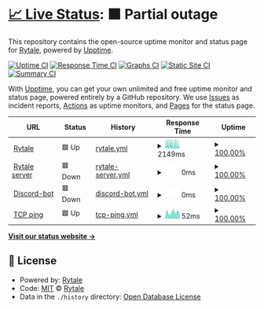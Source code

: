 # [📈 Live Status](https://Rytale.github.io/Statuspage-v2): <!--live status--> **🟧 Partial outage**

This repository contains the open-source uptime monitor and status page for [Rytale](https://Rytale.github.io/Statuspage-v2), powered by [Upptime](https://github.com/upptime/upptime).

[![Uptime CI](https://github.com/Rytale/Statuspage-v2/workflows/Uptime%20CI/badge.svg)](https://github.com/upptime/upptime/actions?query=workflow%3A%22Uptime+CI%22)
[![Response Time CI](https://github.com/Rytale/Statuspage-v2/workflows/Response%20Time%20CI/badge.svg)](https://github.com/upptime/upptime/actions?query=workflow%3A%22Response+Time+CI%22)
[![Graphs CI](https://github.com/Rytale/Statuspage-v2/workflows/Graphs%20CI/badge.svg)](https://github.com/upptime/upptime/actions?query=workflow%3A%22Graphs+CI%22)
[![Static Site CI](https://github.com/Rytale/Statuspage-v2/workflows/Static%20Site%20CI/badge.svg)](https://github.com/upptime/upptime/actions?query=workflow%3A%22Static+Site+CI%22)
[![Summary CI](https://github.com/Rytale/Statuspage-v2/workflows/Summary%20CI/badge.svg)](https://github.com/upptime/upptime/actions?query=workflow%3A%22Summary+CI%22)

With [Upptime](https://upptime.js.org), you can get your own unlimited and free uptime monitor and status page, powered entirely by a GitHub repository. We use [Issues](https://github.com/Rytale/Statuspage-v2/issues) as incident reports, [Actions](https://github.com/Rytale/Statuspage-v2/actions) as uptime monitors, and [Pages](https://Rytale.github.io/Statuspage-v2) for the status page.

<!--start: status pages-->
<!-- This summary is generated by Upptime (https://github.com/upptime/upptime) -->
<!-- Do not edit this manually, your changes will be overwritten -->
<!-- prettier-ignore -->
| URL | Status | History | Response Time | Uptime |
| --- | ------ | ------- | ------------- | ------ |
| <img alt="" src="https://favicons.githubusercontent.com/rytale.net" height="13"> [Rytale](https://Rytale.net) | 🟩 Up | [rytale.yml](https://github.com/Rytale/Statuspage/commits/HEAD/history/rytale.yml) | <details><summary><img alt="Response time graph" src="./graphs/rytale/response-time-week.png" height="20"> 2149ms</summary><br><a href="https://Rytale.github.io/Statuspage/history/rytale"><img alt="Response time 1327" src="https://img.shields.io/endpoint?url=https%3A%2F%2Fraw.githubusercontent.com%2FRytale%2FStatuspage%2FHEAD%2Fapi%2Frytale%2Fresponse-time.json"></a><br><a href="https://Rytale.github.io/Statuspage/history/rytale"><img alt="24-hour response time 2246" src="https://img.shields.io/endpoint?url=https%3A%2F%2Fraw.githubusercontent.com%2FRytale%2FStatuspage%2FHEAD%2Fapi%2Frytale%2Fresponse-time-day.json"></a><br><a href="https://Rytale.github.io/Statuspage/history/rytale"><img alt="7-day response time 2149" src="https://img.shields.io/endpoint?url=https%3A%2F%2Fraw.githubusercontent.com%2FRytale%2FStatuspage%2FHEAD%2Fapi%2Frytale%2Fresponse-time-week.json"></a><br><a href="https://Rytale.github.io/Statuspage/history/rytale"><img alt="30-day response time 1811" src="https://img.shields.io/endpoint?url=https%3A%2F%2Fraw.githubusercontent.com%2FRytale%2FStatuspage%2FHEAD%2Fapi%2Frytale%2Fresponse-time-month.json"></a><br><a href="https://Rytale.github.io/Statuspage/history/rytale"><img alt="1-year response time 1375" src="https://img.shields.io/endpoint?url=https%3A%2F%2Fraw.githubusercontent.com%2FRytale%2FStatuspage%2FHEAD%2Fapi%2Frytale%2Fresponse-time-year.json"></a></details> | <details><summary><a href="https://Rytale.github.io/Statuspage/history/rytale">100.00%</a></summary><a href="https://Rytale.github.io/Statuspage/history/rytale"><img alt="All-time uptime 100.00%" src="https://img.shields.io/endpoint?url=https%3A%2F%2Fraw.githubusercontent.com%2FRytale%2FStatuspage%2FHEAD%2Fapi%2Frytale%2Fuptime.json"></a><br><a href="https://Rytale.github.io/Statuspage/history/rytale"><img alt="24-hour uptime 100.00%" src="https://img.shields.io/endpoint?url=https%3A%2F%2Fraw.githubusercontent.com%2FRytale%2FStatuspage%2FHEAD%2Fapi%2Frytale%2Fuptime-day.json"></a><br><a href="https://Rytale.github.io/Statuspage/history/rytale"><img alt="7-day uptime 100.00%" src="https://img.shields.io/endpoint?url=https%3A%2F%2Fraw.githubusercontent.com%2FRytale%2FStatuspage%2FHEAD%2Fapi%2Frytale%2Fuptime-week.json"></a><br><a href="https://Rytale.github.io/Statuspage/history/rytale"><img alt="30-day uptime 100.00%" src="https://img.shields.io/endpoint?url=https%3A%2F%2Fraw.githubusercontent.com%2FRytale%2FStatuspage%2FHEAD%2Fapi%2Frytale%2Fuptime-month.json"></a><br><a href="https://Rytale.github.io/Statuspage/history/rytale"><img alt="1-year uptime 100.00%" src="https://img.shields.io/endpoint?url=https%3A%2F%2Fraw.githubusercontent.com%2FRytale%2FStatuspage%2FHEAD%2Fapi%2Frytale%2Fuptime-year.json"></a></details>
| <img alt="" src="https://favicons.githubusercontent.com/137.74.5.163" height="13"> [Rytale server](http://137.74.5.163:6817) | 🟥 Down | [rytale-server.yml](https://github.com/Rytale/Statuspage/commits/HEAD/history/rytale-server.yml) | <details><summary><img alt="Response time graph" src="./graphs/rytale-server/response-time-week.png" height="20"> 0ms</summary><br><a href="https://Rytale.github.io/Statuspage/history/rytale-server"><img alt="Response time 248" src="https://img.shields.io/endpoint?url=https%3A%2F%2Fraw.githubusercontent.com%2FRytale%2FStatuspage%2FHEAD%2Fapi%2Frytale-server%2Fresponse-time.json"></a><br><a href="https://Rytale.github.io/Statuspage/history/rytale-server"><img alt="24-hour response time 0" src="https://img.shields.io/endpoint?url=https%3A%2F%2Fraw.githubusercontent.com%2FRytale%2FStatuspage%2FHEAD%2Fapi%2Frytale-server%2Fresponse-time-day.json"></a><br><a href="https://Rytale.github.io/Statuspage/history/rytale-server"><img alt="7-day response time 0" src="https://img.shields.io/endpoint?url=https%3A%2F%2Fraw.githubusercontent.com%2FRytale%2FStatuspage%2FHEAD%2Fapi%2Frytale-server%2Fresponse-time-week.json"></a><br><a href="https://Rytale.github.io/Statuspage/history/rytale-server"><img alt="30-day response time 0" src="https://img.shields.io/endpoint?url=https%3A%2F%2Fraw.githubusercontent.com%2FRytale%2FStatuspage%2FHEAD%2Fapi%2Frytale-server%2Fresponse-time-month.json"></a><br><a href="https://Rytale.github.io/Statuspage/history/rytale-server"><img alt="1-year response time 0" src="https://img.shields.io/endpoint?url=https%3A%2F%2Fraw.githubusercontent.com%2FRytale%2FStatuspage%2FHEAD%2Fapi%2Frytale-server%2Fresponse-time-year.json"></a></details> | <details><summary><a href="https://Rytale.github.io/Statuspage/history/rytale-server">100.00%</a></summary><a href="https://Rytale.github.io/Statuspage/history/rytale-server"><img alt="All-time uptime 100.00%" src="https://img.shields.io/endpoint?url=https%3A%2F%2Fraw.githubusercontent.com%2FRytale%2FStatuspage%2FHEAD%2Fapi%2Frytale-server%2Fuptime.json"></a><br><a href="https://Rytale.github.io/Statuspage/history/rytale-server"><img alt="24-hour uptime 100.00%" src="https://img.shields.io/endpoint?url=https%3A%2F%2Fraw.githubusercontent.com%2FRytale%2FStatuspage%2FHEAD%2Fapi%2Frytale-server%2Fuptime-day.json"></a><br><a href="https://Rytale.github.io/Statuspage/history/rytale-server"><img alt="7-day uptime 100.00%" src="https://img.shields.io/endpoint?url=https%3A%2F%2Fraw.githubusercontent.com%2FRytale%2FStatuspage%2FHEAD%2Fapi%2Frytale-server%2Fuptime-week.json"></a><br><a href="https://Rytale.github.io/Statuspage/history/rytale-server"><img alt="30-day uptime 100.00%" src="https://img.shields.io/endpoint?url=https%3A%2F%2Fraw.githubusercontent.com%2FRytale%2FStatuspage%2FHEAD%2Fapi%2Frytale-server%2Fuptime-month.json"></a><br><a href="https://Rytale.github.io/Statuspage/history/rytale-server"><img alt="1-year uptime 100.00%" src="https://img.shields.io/endpoint?url=https%3A%2F%2Fraw.githubusercontent.com%2FRytale%2FStatuspage%2FHEAD%2Fapi%2Frytale-server%2Fuptime-year.json"></a></details>
| <img alt="" src="https://favicons.githubusercontent.com/asdasdasdasdsa.com" height="13"> [Discord-bot](https://asdasdasdasdsa.com) | 🟥 Down | [discord-bot.yml](https://github.com/Rytale/Statuspage/commits/HEAD/history/discord-bot.yml) | <details><summary><img alt="Response time graph" src="./graphs/discord-bot/response-time-week.png" height="20"> 0ms</summary><br><a href="https://Rytale.github.io/Statuspage/history/discord-bot"><img alt="Response time 105" src="https://img.shields.io/endpoint?url=https%3A%2F%2Fraw.githubusercontent.com%2FRytale%2FStatuspage%2FHEAD%2Fapi%2Fdiscord-bot%2Fresponse-time.json"></a><br><a href="https://Rytale.github.io/Statuspage/history/discord-bot"><img alt="24-hour response time 0" src="https://img.shields.io/endpoint?url=https%3A%2F%2Fraw.githubusercontent.com%2FRytale%2FStatuspage%2FHEAD%2Fapi%2Fdiscord-bot%2Fresponse-time-day.json"></a><br><a href="https://Rytale.github.io/Statuspage/history/discord-bot"><img alt="7-day response time 0" src="https://img.shields.io/endpoint?url=https%3A%2F%2Fraw.githubusercontent.com%2FRytale%2FStatuspage%2FHEAD%2Fapi%2Fdiscord-bot%2Fresponse-time-week.json"></a><br><a href="https://Rytale.github.io/Statuspage/history/discord-bot"><img alt="30-day response time 0" src="https://img.shields.io/endpoint?url=https%3A%2F%2Fraw.githubusercontent.com%2FRytale%2FStatuspage%2FHEAD%2Fapi%2Fdiscord-bot%2Fresponse-time-month.json"></a><br><a href="https://Rytale.github.io/Statuspage/history/discord-bot"><img alt="1-year response time 0" src="https://img.shields.io/endpoint?url=https%3A%2F%2Fraw.githubusercontent.com%2FRytale%2FStatuspage%2FHEAD%2Fapi%2Fdiscord-bot%2Fresponse-time-year.json"></a></details> | <details><summary><a href="https://Rytale.github.io/Statuspage/history/discord-bot">100.00%</a></summary><a href="https://Rytale.github.io/Statuspage/history/discord-bot"><img alt="All-time uptime 100.00%" src="https://img.shields.io/endpoint?url=https%3A%2F%2Fraw.githubusercontent.com%2FRytale%2FStatuspage%2FHEAD%2Fapi%2Fdiscord-bot%2Fuptime.json"></a><br><a href="https://Rytale.github.io/Statuspage/history/discord-bot"><img alt="24-hour uptime 100.00%" src="https://img.shields.io/endpoint?url=https%3A%2F%2Fraw.githubusercontent.com%2FRytale%2FStatuspage%2FHEAD%2Fapi%2Fdiscord-bot%2Fuptime-day.json"></a><br><a href="https://Rytale.github.io/Statuspage/history/discord-bot"><img alt="7-day uptime 100.00%" src="https://img.shields.io/endpoint?url=https%3A%2F%2Fraw.githubusercontent.com%2FRytale%2FStatuspage%2FHEAD%2Fapi%2Fdiscord-bot%2Fuptime-week.json"></a><br><a href="https://Rytale.github.io/Statuspage/history/discord-bot"><img alt="30-day uptime 100.00%" src="https://img.shields.io/endpoint?url=https%3A%2F%2Fraw.githubusercontent.com%2FRytale%2FStatuspage%2FHEAD%2Fapi%2Fdiscord-bot%2Fuptime-month.json"></a><br><a href="https://Rytale.github.io/Statuspage/history/discord-bot"><img alt="1-year uptime 100.00%" src="https://img.shields.io/endpoint?url=https%3A%2F%2Fraw.githubusercontent.com%2FRytale%2FStatuspage%2FHEAD%2Fapi%2Fdiscord-bot%2Fuptime-year.json"></a></details>
| <img alt="" src="https://favicons.githubusercontent.com/null" height="13"> [TCP ping](1.1.1.1) | 🟩 Up | [tcp-ping.yml](https://github.com/Rytale/Statuspage/commits/HEAD/history/tcp-ping.yml) | <details><summary><img alt="Response time graph" src="./graphs/tcp-ping/response-time-week.png" height="20"> 52ms</summary><br><a href="https://Rytale.github.io/Statuspage/history/tcp-ping"><img alt="Response time 51" src="https://img.shields.io/endpoint?url=https%3A%2F%2Fraw.githubusercontent.com%2FRytale%2FStatuspage%2FHEAD%2Fapi%2Ftcp-ping%2Fresponse-time.json"></a><br><a href="https://Rytale.github.io/Statuspage/history/tcp-ping"><img alt="24-hour response time 52" src="https://img.shields.io/endpoint?url=https%3A%2F%2Fraw.githubusercontent.com%2FRytale%2FStatuspage%2FHEAD%2Fapi%2Ftcp-ping%2Fresponse-time-day.json"></a><br><a href="https://Rytale.github.io/Statuspage/history/tcp-ping"><img alt="7-day response time 52" src="https://img.shields.io/endpoint?url=https%3A%2F%2Fraw.githubusercontent.com%2FRytale%2FStatuspage%2FHEAD%2Fapi%2Ftcp-ping%2Fresponse-time-week.json"></a><br><a href="https://Rytale.github.io/Statuspage/history/tcp-ping"><img alt="30-day response time 55" src="https://img.shields.io/endpoint?url=https%3A%2F%2Fraw.githubusercontent.com%2FRytale%2FStatuspage%2FHEAD%2Fapi%2Ftcp-ping%2Fresponse-time-month.json"></a><br><a href="https://Rytale.github.io/Statuspage/history/tcp-ping"><img alt="1-year response time 52" src="https://img.shields.io/endpoint?url=https%3A%2F%2Fraw.githubusercontent.com%2FRytale%2FStatuspage%2FHEAD%2Fapi%2Ftcp-ping%2Fresponse-time-year.json"></a></details> | <details><summary><a href="https://Rytale.github.io/Statuspage/history/tcp-ping">100.00%</a></summary><a href="https://Rytale.github.io/Statuspage/history/tcp-ping"><img alt="All-time uptime 100.00%" src="https://img.shields.io/endpoint?url=https%3A%2F%2Fraw.githubusercontent.com%2FRytale%2FStatuspage%2FHEAD%2Fapi%2Ftcp-ping%2Fuptime.json"></a><br><a href="https://Rytale.github.io/Statuspage/history/tcp-ping"><img alt="24-hour uptime 100.00%" src="https://img.shields.io/endpoint?url=https%3A%2F%2Fraw.githubusercontent.com%2FRytale%2FStatuspage%2FHEAD%2Fapi%2Ftcp-ping%2Fuptime-day.json"></a><br><a href="https://Rytale.github.io/Statuspage/history/tcp-ping"><img alt="7-day uptime 100.00%" src="https://img.shields.io/endpoint?url=https%3A%2F%2Fraw.githubusercontent.com%2FRytale%2FStatuspage%2FHEAD%2Fapi%2Ftcp-ping%2Fuptime-week.json"></a><br><a href="https://Rytale.github.io/Statuspage/history/tcp-ping"><img alt="30-day uptime 100.00%" src="https://img.shields.io/endpoint?url=https%3A%2F%2Fraw.githubusercontent.com%2FRytale%2FStatuspage%2FHEAD%2Fapi%2Ftcp-ping%2Fuptime-month.json"></a><br><a href="https://Rytale.github.io/Statuspage/history/tcp-ping"><img alt="1-year uptime 100.00%" src="https://img.shields.io/endpoint?url=https%3A%2F%2Fraw.githubusercontent.com%2FRytale%2FStatuspage%2FHEAD%2Fapi%2Ftcp-ping%2Fuptime-year.json"></a></details>

<!--end: status pages-->

[**Visit our status website →**](https://Rytale.github.io/Statuspage-v2)

## 📄 License

- Powered by: [Rytale](https://rytale.net)
- Code: [MIT](./LICENSE) © [Rytale](https://Rytale.github.io/Statuspage-v2)
- Data in the `./history` directory: [Open Database License](https://opendatacommons.org/licenses/odbl/1-0/)
